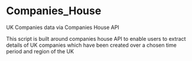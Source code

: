# Companies_House

UK Companies data via Companies House API

This script is built around companies house API to enable users to extract details of UK companies which have been created over a chosen time period and region of the UK
